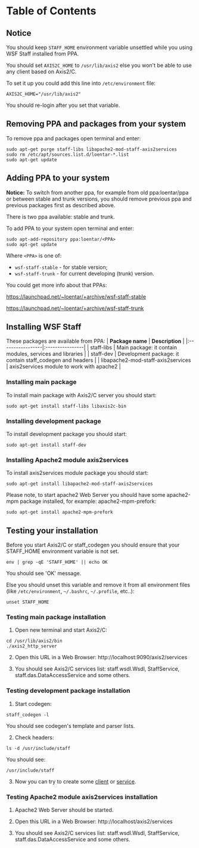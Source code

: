 <h1>Table of Contents</h1>



## Notice ##

You should keep `STAFF_HOME` environment variable unsettled while you using WSF Staff installed from PPA.

You should set `AXIS2C_HOME` to `/usr/lib/axis2` else you won't be able to use any client based on Axis2/C.

To set it up you could add this line into `/etc/environment` file:
```
AXIS2C_HOME="/usr/lib/axis2"
```

You should re-login after you set that variable.

## Removing PPA and packages from your system ##

To remove ppa and packages open terminal and enter:
```
sudo apt-get purge staff-libs libapache2-mod-staff-axis2services
sudo rm /etc/apt/sources.list.d/loentar-*.list
sudo apt-get update
```

## Adding PPA to your system ##

**Notice:** To switch from another ppa, for example from old ppa:loentar/ppa or between stable and trunk versions, you should remove previous ppa and previous packages first as described above.

There is two ppa available: stable and trunk.

To add PPA to your system open terminal and enter:
```
sudo apt-add-repository ppa:loentar/<PPA>
sudo apt-get update
```

Where `<PPA>` is one of:
  * `wsf-staff-stable` - for stable version;
  * `wsf-staff-trunk` - for current developing (trunk) version.

You could get more info about that PPAs:

https://launchpad.net/~loentar/+archive/wsf-staff-stable

https://launchpad.net/~loentar/+archive/wsf-staff-trunk


## Installing WSF Staff ##

These packages are available from PPA:
| **Package name** | **Description** |
|:-----------------|:----------------|
| staff-libs       | Main package: it contain modules, services and libraries |
| staff-dev        | Development package: it contain staff\_codegen and headers |
| libapache2-mod-staff-axis2services | axis2services module to work with apache2 |

### Installing main package ###

To install main package with Axis2/C server you should start:
```
sudo apt-get install staff-libs libaxis2c-bin
```


### Installing development package ###

To install development package you should start:
```
sudo apt-get install staff-dev
```


### Installing Apache2 module axis2services ###

To install axis2services module package you should start:
```
sudo apt-get install libapache2-mod-staff-axis2services
```

Please note, to start apache2 Web Server you should have some apache2-mpm package installed, for example: apache2-mpm-prefork:
```
sudo apt-get install apache2-mpm-prefork
```


## Testing your installation ##

Before you start Axis2/C or staff\_codegen you should ensure that your STAFF\_HOME environment variable is not set.

```
env | grep -qE 'STAFF_HOME' || echo OK
```

You should see 'OK' message.

Else you should unset this variable and remove it from all environment files (like `/etc/environment`, `~/.bashrc`, `~/.profile`, etc..):
```
unset STAFF_HOME
```

### Testing main package installation ###

1. Open new terminal and start Axis2/C:
```
cd /usr/lib/axis2/bin
./axis2_http_server
```

2. Open this URL in a Web Browser: http://localhost:9090/axis2/services

3. You should see Axis2/C services list: staff.wsdl.Wsdl, StaffService, staff.das.DataAccessService and some others.

### Testing development package installation ###

1. Start codegen:
```
staff_codegen -l
```

You should see codegen's template and parser lists.

2. Check headers:
```
ls -d /usr/include/staff
```

You should see:
```
/usr/include/staff
```

3. Now you can try to create some [client](http://code.google.com/p/staff/wiki/ExampleCreatingCppClientFromWsdl) or [service](http://code.google.com/p/staff/wiki/ExampleCalculatorService).


### Testing Apache2 module axis2services installation ###

1. Apache2 Web Server should be started.

2. Open this URL in a Web Browser: http://localhost/axis2/services

3. You should see Axis2/C services list: staff.wsdl.Wsdl, StaffService, staff.das.DataAccessService and some others.